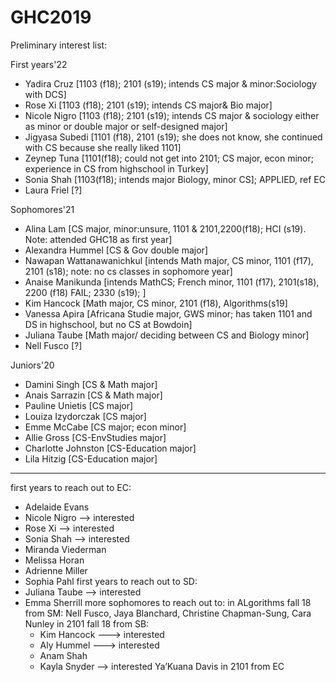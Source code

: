 # GHC2019

Preliminary interest list: 


First years'22
  * Yadira Cruz    [1103 (f18); 2101 (s19); intends CS major & minor:Sociology with DCS] 
  * Rose Xi        [1103 (f18); 2101 (s19); intends CS major& Bio major]
  * Nicole Nigro   [1103 (f18); 2101 (s19); intends CS major & sociology either as minor or double major or self-designed major]  
  * Jigyasa Subedi [1101 (f18), 2101 (s19); she does not know, she continued with CS because she really liked 1101]
  * Zeynep Tuna    [1101(f18); could not get into 2101; CS major, econ minor; experience in CS from highschool in Turkey]
  * Sonia Shah     [1103(f18); intends major Biology, minor CS]; APPLIED, ref EC
  * Laura Friel    [?]
  

Sophomores'21
  * Alina Lam                [CS major, minor:unsure, 1101 & 2101,2200(f18); HCI (s19). Note: attended GHC18 as first year]
  * Alexandra Hummel         [CS & Gov double major]
  * Nawapan Wattanawanichkul [intends Math major, CS minor, 1101 (f17), 2101 (s18); note: no cs classes in sophomore year] 
  * Anaise Manikunda         [intends MathCS; French minor, 1101 (f17), 2101(s18), 2200 (f18) FAIL; 2330 (s19); ] 
  * Kim Hancock              [Math major, CS minor, 2101 (f18), Algorithms(s19]
  * Vanessa Apira            [Africana Studie major, GWS minor; has taken 1101 and DS in highschool, but no CS at Bowdoin]
  * Juliana Taube            [Math major/ deciding between CS and Biology minor] 
  * Nell Fusco               [?]
  
  
Juniors'20
  * Damini Singh       [CS & Math major]
  * Anais Sarrazin     [CS & Math major]
  * Pauline Unietis    [CS major]
  * Louiza Izydorczak  [CS major]
  * Emme McCabe        [CS major; econ minor] 
  * Allie Gross        [CS-EnvStudies major]
  * Charlotte Johnston [CS-Education major]
  * Lila Hitzig        [CS-Education major]





---------------------------------------------
first years to reach out to EC:  
* Adelaide Evans
* Nicole Nigro  --> interested 
* Rose Xi --> interested 
* Sonia Shah --> interested 
* Miranda Viederman
* Melissa Horan
* Adrienne Miller
* Sophia Pahl
first years to reach out to SD: 
* Juliana Taube --> interested 
* Emma Sherrill
more sophomores to reach out to: 
in ALgorithms fall 18  from SM: Nell Fusco, Jaya Blanchard, Christine Chapman-Sung, Cara Nunley 
in 2101 fall 18 from SB: 
   * Kim Hancock ---> interested 
   * Aly Hummel ---> interested 
   * Anam Shah
   * Kayla Snyder --> interested 
 Ya’Kuana Davis in 2101 from EC
